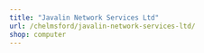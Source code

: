 ```yaml
---
title: "Javalin Network Services Ltd"
url: /chelmsford/javalin-network-services-ltd/
shop: computer
---
```

